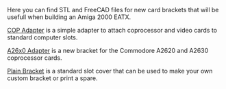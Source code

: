 Here you can find STL and FreeCAD files for new card brackets that will be usefull when building an Amiga 2000 EATX.

[COP Adapter](/STL/COP-Simple-Adapter) is a simple adapter to attach coprocessor and video cards to standard computer slots.

[A26x0 Adapter](/STL/A26x0_Adapter) is a new bracket for the Commodore A2620 and A2630 coprocessor cards.

[Plain Bracket](/STL/Plain-Bracket) is a standard slot cover that can be used to make your own custom bracket or print a spare.
